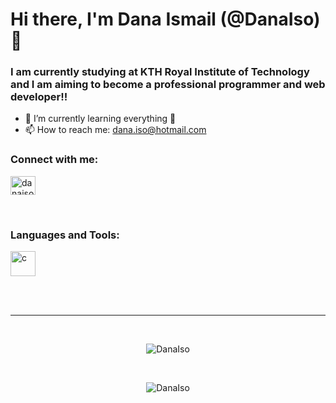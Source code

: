 <h1>Hi there, I'm Dana Ismail (@DanaIso) 👋</h1>
<h3>I am currently studying at KTH Royal Institute of Technology and I am aiming to become a professional programmer and web developer!!</h3>

- 🌱 I’m currently learning everything 🤣
- 📫 How to reach me: dana.iso@hotmail.com

### Connect with me:
<a href=[linkedin] target="blank"><img src="https://www.vectorlogo.zone/logos/linkedin/linkedin-icon.svg" alt="danaiso" height="30" width="40" /></a>

<br />

### Languages and Tools:
<a href="https://code.visualstudio.com/" target="_blank"> <img src="https://upload.vectorlogo.zone/logos/visualstudio_code/images/0aea25bb-27bb-427f-8d65-f999bf0cba67.svg" alt="c" width="40" height="40"/> </a>

<br />
<br />

---

</br>
<p align="center"><img align="center" src="https://github-readme-stats.vercel.app/api/top-langs?username=DanaIso&show_icons=true&locale=en&layout=compact" alt="DanaIso" /></p>
<br>

<p align="center"><img align="center" src="https://github-readme-stats.vercel.app/api?username=DanaIso&show_icons=true&locale=en" alt="DanaIso" /></p>

[linkedin]: https://www.linkedin.com/in/dana-ismail-5339151b8/
